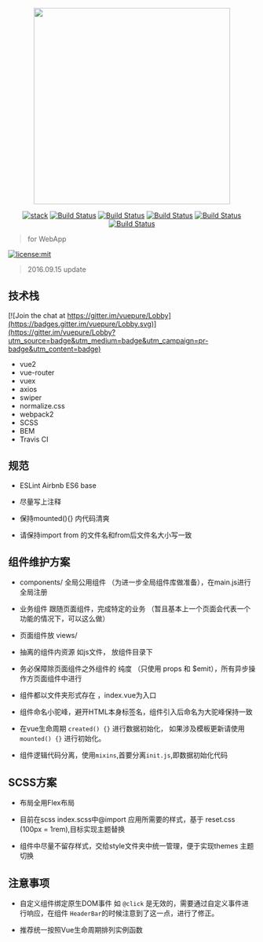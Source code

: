 <p align="center"><a href="http://vue-pure.dingyiming.cn" target="_blank"><img width="400"src="https://cloud.githubusercontent.com/assets/12537013/18533150/8325bd0a-7b13-11e6-9084-ed27b2466e3c.png"></a></p>
<p align="center">
<a href="http://stackshare.io/dingyiming/dingyiming"><img src="http://img.shields.io/badge/tech-stack-0690fa.svg?style=flat" alt="stack"></a>
<a href="https://travis-ci.org/dingyiming/vue-pure"><img src="https://travis-ci.org/dingyiming/vue-pure.png" alt="Build Status"></a>
<a href="https://circleci.com/gh/dingyiming/vue-pure"><img src="https://img.shields.io/circleci/project/dingyiming/vue-pure/dev.svg" alt="Build Status"></a>
<a href="http://isitmaintained.com/project/dingyiming/vue-pure"><img src="http://isitmaintained.com/badge/resolution/dingyiming/vue-pure.svg" alt="Build Status"></a>
<a href="http://isitmaintained.com/project/dingyiming/vue-pure"><img src="http://isitmaintained.com/badge/open/dingyiming/vue-pure.svg" alt="Build Status"></a>
<a href="https://gitter.im/vuepure/Lobby"><img src="https://badges.gitter.im/Join%20Chat.svg" alt="Build Status"></a>
</p>

> for WebApp

[![license:mit](https://img.shields.io/badge/license-mit-green.svg?style=flat-square)](#license)

> 2016.09.15 update

## 技术栈

[![Join the chat at https://gitter.im/vuepure/Lobby](https://badges.gitter.im/vuepure/Lobby.svg)](https://gitter.im/vuepure/Lobby?utm_source=badge&utm_medium=badge&utm_campaign=pr-badge&utm_content=badge)

- vue2
- vue-router
- vuex
- axios
- swiper
- normalize.css
- webpack2
- SCSS
- BEM
- Travis CI

## 规范

- ESLint Airbnb ES6 base

- 尽量写上注释

- 保持mounted(){} 内代码清爽

- 请保持import from 的文件名和from后文件名大小写一致

## 组件维护方案

- components/ 全局公用组件 （为进一步全局组件库做准备），在main.js进行全局注册

- 业务组件 跟随页面组件，完成特定的业务 （暂且基本上一个页面会代表一个功能的情况下，可以这么做）

- 页面组件放 views/

- 抽离的组件内资源 如js文件， 放组件目录下

- 务必保障除页面组件之外组件的 纯度 （只使用 props 和 $emit），所有异步操作方页面组件中进行

- 组件都以文件夹形式存在 ，index.vue为入口

- 组件命名小驼峰，避开HTML本身标签名，组件引入后命名为大驼峰保持一致

- 在vue生命周期 `created() {}` 进行数据初始化， 如果涉及模板更新请使用 `mounted() {}` 进行初始化。

- 组件逻辑代码分离，使用`mixins`,首要分离`init.js`,即数据初始化代码

## SCSS方案

- 布局全用Flex布局

- 目前在scss index.scss中@import 应用所需要的样式，基于 reset.css (100px = 1rem),目标实现主题替换

- 组件中尽量不留存样式，交给style文件夹中统一管理，便于实现themes 主题切换

## 注意事项

- 自定义组件绑定原生DOM事件 如 `@click` 是无效的，需要通过自定义事件进行响应，在组件 `HeaderBar`的时候注意到了这一点，进行了修正。

- 推荐统一按照Vue生命周期排列实例函数